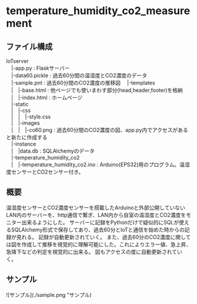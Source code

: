 # temperature_humidity_co2_measurement
## ファイル構成
IoTserver  
&emsp;|-app.py : Flaskサーバー  
&emsp;|-data60.pickle : 過去60分間の温湿度とCO2濃度のデータ  
&emsp;|-sample.pnt : 過去60分間のCO2濃度の推移図
&emsp;|-templates  
&emsp;|&emsp;|-base.html : 他ページでも使いまわす部分(head,header,footer)を格納  
&emsp;|&emsp;|-index.html : ホームページ  
&emsp;|-static  
&emsp;|&emsp;|-css  
&emsp;|&emsp;|&emsp;|-style.css  
&emsp;|&emsp;|-images  
&emsp;|&emsp;|&emsp;|-co60.png : 過去60分間のCO2濃度の図、app.py内でアクセスがあると新たに作成する  
&emsp;|-instance  
&emsp;|&emsp;|data.db : SQLAlchemyのデータ  
&emsp;|-temperature_humidity_co2  
&emsp;|&emsp;|-temperature_humidity_co2.ino : Arduino(EPS32)用のプログラム。温湿度センサーとCO2センサー付き。  

## 概要
温湿度センサーとCO2濃度センサーを搭載したArduinoと外部公開していないLAN内のサーバーを、http通信で繋ぎ、LAN内から自室の温湿度とCO2濃度をモニター出来るようにした。
サーバーに記録をPythonだけで疑似的にSQLが使えるSQLAlchemy形式で保存してあり、過去60分とIoTと通信を始めた時からの記録が見れる。
記録が自動更新されていく。
また、過去60分のCO2濃度に関しては図を作成して推移を視覚的に理解可能にした。これによりエラー値、急上昇、急降下などの判定を視覚的に出来る。
図もアクセスの度に自動更新されていく。

## サンプル
![サンプル](./sample.png "サンプル)
